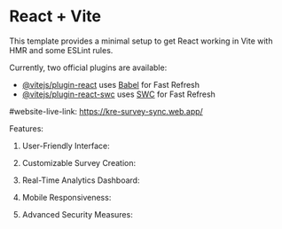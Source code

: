 # React + Vite

This template provides a minimal setup to get React working in Vite with HMR and some ESLint rules.

Currently, two official plugins are available:

- [@vitejs/plugin-react](https://github.com/vitejs/vite-plugin-react/blob/main/packages/plugin-react/README.md) uses [Babel](https://babeljs.io/) for Fast Refresh
- [@vitejs/plugin-react-swc](https://github.com/vitejs/vite-plugin-react-swc) uses [SWC](https://swc.rs/) for Fast Refresh

#website-live-link: https://kre-survey-sync.web.app/


Features:

1. User-Friendly Interface:

2. Customizable Survey Creation:

3. Real-Time Analytics Dashboard:

4. Mobile Responsiveness:

5. Advanced Security Measures:
